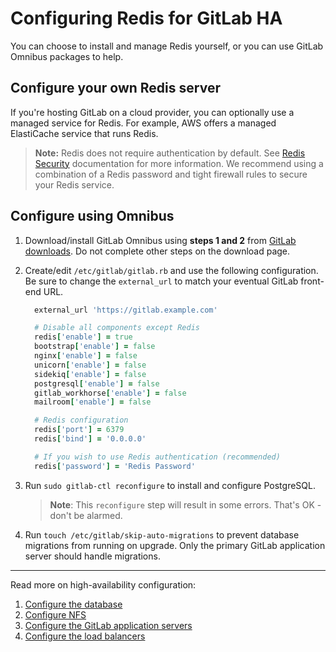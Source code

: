 # Configuring Redis for GitLab HA

You can choose to install and manage Redis yourself, or you can use GitLab
Omnibus packages to help.

## Configure your own Redis server

If you're hosting GitLab on a cloud provider, you can optionally use a
managed service for Redis. For example, AWS offers a managed ElastiCache service
that runs Redis.

> **Note:** Redis does not require authentication by default. See
  [Redis Security](http://redis.io/topics/security) documentation for more
  information. We recommend using a combination of a Redis password and tight
  firewall rules to secure your Redis service.

## Configure using Omnibus

1. Download/install GitLab Omnibus using **steps 1 and 2** from
   [GitLab downloads](https://about.gitlab.com/downloads). Do not complete other
   steps on the download page.
1. Create/edit `/etc/gitlab/gitlab.rb` and use the following configuration.
   Be sure to change the `external_url` to match your eventual GitLab front-end
   URL.

    ```ruby
      external_url 'https://gitlab.example.com'

      # Disable all components except Redis
      redis['enable'] = true
      bootstrap['enable'] = false
      nginx['enable'] = false
      unicorn['enable'] = false
      sidekiq['enable'] = false
      postgresql['enable'] = false
      gitlab_workhorse['enable'] = false
      mailroom['enable'] = false

      # Redis configuration
      redis['port'] = 6379
      redis['bind'] = '0.0.0.0'

      # If you wish to use Redis authentication (recommended)
      redis['password'] = 'Redis Password'
    ```

1. Run `sudo gitlab-ctl reconfigure` to install and configure PostgreSQL.

    > **Note**: This `reconfigure` step will result in some errors.
      That's OK - don't be alarmed.
1. Run `touch /etc/gitlab/skip-auto-migrations` to prevent database migrations
   from running on upgrade. Only the primary GitLab application server should
   handle migrations.

---

Read more on high-availability configuration:

1. [Configure the database](database.md)
1. [Configure NFS](nfs.md)
1. [Configure the GitLab application servers](gitlab.md)
1. [Configure the load balancers](load_balancer.md)
